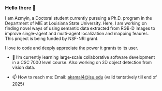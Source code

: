 ### Hello there 👋
I am Azmyin, a Doctoral student currently pursuing a Ph.D. program in the Department of MIE at Louisiana State University. Here, I am working on finding novel ways of using semantic data extracted from RGB-D images to improve single-agent and multi-agent localization and mapping feaures. This project is being funded by NSF-NRI grant.

I love to code and deeply appreciate the power it grants to its user. 

- 🌱 I’m currently learning large-scale collaborative software development in a CSC 7000 level course. Also working on 3D object detection from vision data.

- 📫 How to reach me: Email: akamal4@lsu.edu (valid tentatively till end of 2025)

<!--
**Mechazo11/Mechazo11** is a ✨ _special_ ✨ repository because its `README.md` (this file) appears on your GitHub profile.

Here are some ideas to get you started:

- 🔭 I’m currently working on ...
- 🌱 I’m currently learning ...
- 👯 I’m looking to collaborate on ...
- 🤔 I’m looking for help with ...
- 💬 Ask me about ...
- 📫 How to reach me: ...
- 😄 Pronouns: ...
- ⚡ Fun fact: ...
-->
